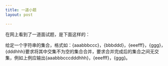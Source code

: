 ```yaml
---
title: 一道小题
layout: post

---
```


在网上看到了一道面试题，是下面这样的：


给定一个字符串的集合，格式如：{aaabbbccc}，{bbbddd}，{eeefff}，{ggg}，{dddhhh}要求将其中交集不为空的集合合并，要求合并完成后的集合之间无交集，例如上例应输出{aaabbbcccdddhhh}，{eeefff}，{ggg}。
